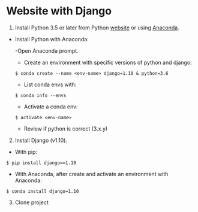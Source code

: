 # Website with Django
 
1. Install Python 3.5 or later from Python [website](https://www.python.org/downloads/) or using [Anaconda](https://www.anaconda.com/download/).

- Install Python with Anaconda:

  -Open Anaconda prompt.

  - Create an environment with specific versions of python and django:
 
  `$ conda create --name <env-name> django=1.10 & python=3.6`

  - List conda envs with: 
  
  `$ conda info --envs`

  - Activate a conda env: 
  
  `$ activate <env-name>`

  - Review if python is correct (3.x.y)

2. Install Django (v1.10).
  - With pip: 
  
  `$ pip install django==1.10`
  - With Anaconda, after create and activate an environment with Anaconda: 
  
  `$ conda install django=1.10`

3. Clone project